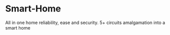 # Smart-Home
All in one home reliability, ease and security. 5+ circuits amalgamation into a smart home
